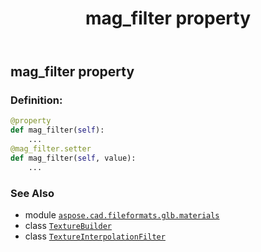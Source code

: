 ﻿---
title: mag_filter property
second_title: Aspose.CAD for Python via .NET API References
description: 
type: docs
weight: 130
url: /python-net/aspose.cad.fileformats.glb.materials/texturebuilder/mag_filter/
is_root: false
---

## mag_filter property

### Definition:
```python
@property
def mag_filter(self):
    ...
@mag_filter.setter
def mag_filter(self, value):
    ...
```

### See Also
* module [`aspose.cad.fileformats.glb.materials`](../../)
* class [`TextureBuilder`](/cad/python-net/aspose.cad.fileformats.glb.materials/texturebuilder)
* class [`TextureInterpolationFilter`](/cad/python-net/aspose.cad.fileformats.glb/textureinterpolationfilter)
